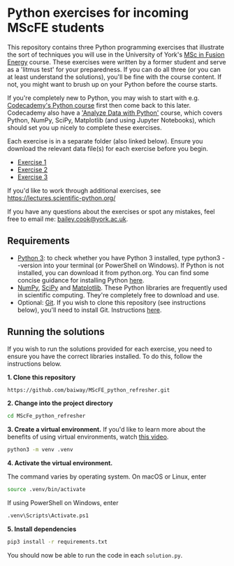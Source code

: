 # Python exercises for incoming MScFE students
 This repository contains three Python programming exercises that illustrate the sort of techniques you will use in the University of York's [MSc in Fusion Energy](https://www.york.ac.uk/study/postgraduate-taught/courses/msc-fusion-energy/) course. These exercises were written by a former student and serve as a 'litmus test' for your preparedness. If you can do all three (or you can at least understand the solutions), you'll be fine with the course content. If not, you might want to brush up on your Python before the course starts.

If you're completely new to Python, you may wish to start with e.g. [Codecademy's Python course](https://www.codecademy.com/learn/learn-python-3) first then come back to this later. Codecademy also have a ['Analyze Data with Python'](https://www.codecademy.com/learn/paths/analyze-data-with-python) course, which covers Python, NumPy, SciPy, Matplotlib (and using Jupyter Notebooks), which should set you up nicely to complete these exercises.

Each exercise is in a separate folder (also linked below). Ensure you download the relevant data file(s) for each exercise before you begin. 
- [Exercise 1](ex1/README.md)
- [Exercise 2](ex2/README.md)
- [Exercise 3](ex3/README.md)

If you'd like to work through additional exercises, see https://lectures.scientific-python.org/

If you have any questions about the exercises or spot any mistakes, feel free to email me: [bailey.cook@york.ac.uk](mailto:bailey.cook@york.ac.uk).

## Requirements
- [Python 3](https://www.python.org/): to check whether you have Python 3 installed, type python3 --version into your terminal (or PowerShell on Windows). If Python is not installed, you can download it from python.org. You can find some concise guidance for installing Python [here](docs/installing-python.md).
- [NumPy](https://numpy.org/), [SciPy](https://scipy.org/) and [Matplotlib](https://matplotlib.org/). These Python libraries are frequently used in scientific computing. They're completely free to download and use.
- Optional: [Git](https://git-scm.com/). If you wish to clone this repository (see instructions below), you'll need to install Git. Instructions [here](https://git-scm.com/book/en/v2/Getting-Started-Installing-Git).

## Running the solutions
If you wish to run the solutions provided for each exercise, you need to ensure you have the correct libraries installed. To do this, follow the instructions below.

**1. Clone this repository**
```sh
https://github.com/baiway/MScFE_python_refresher.git
```

**2. Change into the project directory**
```sh
cd MScFe_python_refresher
```

**3. Create a virtual environment.** If you'd like to learn more about the benefits of using virtual environments, watch [this video](https://www.youtube.com/watch?v=Y21OR1OPC9A).
```sh
python3 -m venv .venv
```

**4. Activate the virtual environment.**

The command varies by operating system. On macOS or Linux, enter
```sh
source .venv/bin/activate
```

If using PowerShell on Windows, enter
```sh
.venv\Scripts\Activate.ps1
```

**5. Install dependencies**
```sh
pip3 install -r requirements.txt
```

You should now be able to run the code in each `solution.py`.
